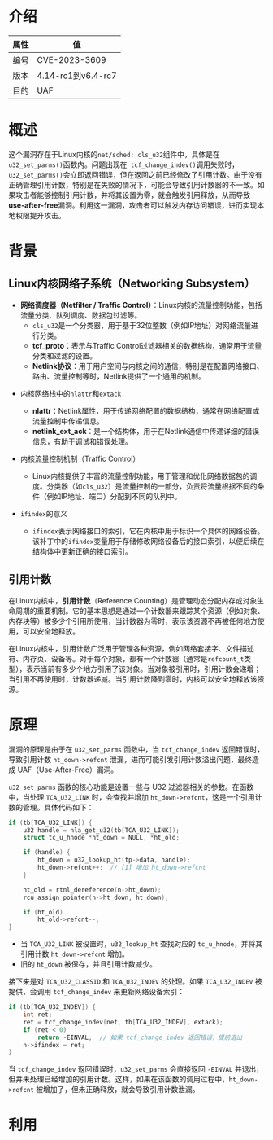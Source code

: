 # 介绍

|属性|值|
|-|-|
|编号|CVE-2023-3609|
|版本|4.14-rc1到v6.4-rc7|
|目的|UAF|

# 概述

这个漏洞存在于Linux内核的`net/sched: cls_u32`组件中，具体是在`u32_set_parms()`函数内。问题出现在` tcf_change_indev()`调用失败时，`u32_set_parms()`会立即返回错误，但在返回之前已经修改了引用计数。由于没有正确管理引用计数，特别是在失败的情况下，可能会导致引用计数器的不一致。如果攻击者能够控制引用计数，并将其设置为零，就会触发引用释放，从而导致**use-after-free**漏洞。利用这一漏洞，攻击者可以触发内存访问错误，进而实现本地权限提升攻击。

# 背景

## Linux内核网络子系统（Networking Subsystem）
- **网络调度器（Netfilter / Traffic Control）**：Linux内核的流量控制功能，包括流量分类、队列调度、数据包过滤等。
  - `cls_u32`是一个分类器，用于基于32位整数（例如IP地址）对网络流量进行分类。
   - **tcf_proto**：表示与Traffic Control过滤器相关的数据结构，通常用于流量分类和过滤的设置。
   - **Netlink协议**：用于用户空间与内核之间的通信，特别是在配置网络接口、路由、流量控制等时，Netlink提供了一个通用的机制。

* 内核网络栈中的`nlattr`和`extack`
   - **nlattr**：Netlink属性，用于传递网络配置的数据结构，通常在网络配置或流量控制中传递信息。
   - **netlink_ext_ack**：是一个结构体，用于在Netlink通信中传递详细的错误信息，有助于调试和错误处理。

* 内核流量控制机制（Traffic Control）
   - Linux内核提供了丰富的流量控制功能，用于管理和优化网络数据包的调度。分类器（如`cls_u32`）是流量控制的一部分，负责将流量根据不同的条件（例如IP地址、端口）分配到不同的队列中。

* `ifindex`的意义
   - `ifindex`表示网络接口的索引，它在内核中用于标识一个具体的网络设备。该补丁中的`ifindex`变量用于存储修改网络设备后的接口索引，以便后续在结构体中更新正确的接口索引。

## 引用计数

在Linux内核中，**引用计数**（Reference Counting）是管理动态分配内存或对象生命周期的重要机制。它的基本思想是通过一个计数器来跟踪某个资源（例如对象、内存块等）被多少个引用所使用，当计数器为零时，表示该资源不再被任何地方使用，可以安全地释放。

在Linux内核中，引用计数广泛用于管理各种资源，例如网络套接字、文件描述符、内存页、设备等。对于每个对象，都有一个计数器（通常是`refcount_t`类型），表示当前有多少个地方引用了该对象。当对象被引用时，引用计数会递增；当引用不再使用时，计数器递减。当引用计数降到零时，内核可以安全地释放该资源。

# 原理

漏洞的原理是由于在 `u32_set_parms` 函数中，当 `tcf_change_indev` 返回错误时，导致引用计数 `ht_down->refcnt` 泄漏，进而可能引发引用计数溢出问题，最终造成 UAF（Use-After-Free）漏洞。

`u32_set_parms` 函数的核心功能是设置一些与 U32 过滤器相关的参数。在函数中，当处理 `TCA_U32_LINK` 时，会查找并增加 `ht_down->refcnt`，这是一个引用计数的管理。具体代码如下：

```c
if (tb[TCA_U32_LINK]) {
    u32 handle = nla_get_u32(tb[TCA_U32_LINK]);
    struct tc_u_hnode *ht_down = NULL, *ht_old;

    if (handle) {
        ht_down = u32_lookup_ht(tp->data, handle);
        ht_down->refcnt++;  // [1] 增加 ht_down->refcnt
    }

    ht_old = rtnl_dereference(n->ht_down);
    rcu_assign_pointer(n->ht_down, ht_down);

    if (ht_old)
        ht_old->refcnt--;
}
```

- 当 `TCA_U32_LINK` 被设置时，`u32_lookup_ht` 查找对应的 `tc_u_hnode`，并将其引用计数 `ht_down->refcnt` 增加。
- 旧的 `ht_down` 被保存，并且引用计数减少。

接下来是对 `TCA_U32_CLASSID` 和 `TCA_U32_INDEV` 的处理。如果 `TCA_U32_INDEV` 被提供，会调用 `tcf_change_indev` 来更新网络设备索引：

```c
if (tb[TCA_U32_INDEV]) {
    int ret;
    ret = tcf_change_indev(net, tb[TCA_U32_INDEV], extack);
    if (ret < 0)
        return -EINVAL;  // 如果 tcf_change_indev 返回错误，提前退出
    n->ifindex = ret;
}
```

当 `tcf_change_indev` 返回错误时，`u32_set_parms` 会直接返回 `-EINVAL` 并退出，但并未处理已经增加的引用计数。这样，如果在该函数的调用过程中，`ht_down->refcnt` 被增加了，但未正确释放，就会导致引用计数泄漏。

# 利用